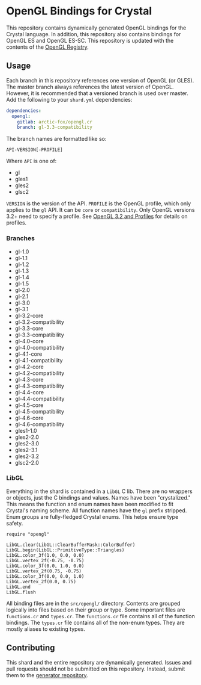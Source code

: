 OpenGL Bindings for Crystal
===========================

This repository contains dynamically generated OpenGL bindings for the Crystal language.
In addition, this repository also contains bindings for OpenGL ES and OpenGL ES-SC.
This repository is updated with the contents of the [OpenGL Registry](https://github.com/KhronosGroup/OpenGL-Registry).

Usage
-----

Each branch in this repository references one version of OpenGL (or GLES).
The master branch always references the latest version of OpenGL.
However, it is recommended that a versioned branch is used over master.
Add the following to your `shard.yml` dependencies:

```yaml
dependencies:
  opengl:
    gitlab: arctic-fox/opengl.cr
    branch: gl-3.3-compatibility
```

The branch names are formatted like so:

```text
API-VERSION[-PROFILE]
```

Where `API` is one of:

- gl
- gles1
- gles2
- glsc2

`VERSION` is the version of the API.
`PROFILE` is the OpenGL profile, which only applies to the `gl` API.
It can be `core` or `compatibility`.
Only OpenGL versions 3.2+ need to specify a profile.
See [OpenGL 3.2 and Profiles](https://www.khronos.org/opengl/wiki/OpenGL_Context#OpenGL_3.2_and_Profiles) for details on profiles.

### Branches

- gl-1.0
- gl-1.1
- gl-1.2
- gl-1.3
- gl-1.4
- gl-1.5
- gl-2.0
- gl-2.1
- gl-3.0
- gl-3.1
- gl-3.2-core
- gl-3.2-compatibility
- gl-3.3-core
- gl-3.3-compatibility
- gl-4.0-core
- gl-4.0-compatibility
- gl-4.1-core
- gl-4.1-compatibility
- gl-4.2-core
- gl-4.2-compatibility
- gl-4.3-core
- gl-4.3-compatibility
- gl-4.4-core
- gl-4.4-compatibility
- gl-4.5-core
- gl-4.5-compatibility
- gl-4.6-core
- gl-4.6-compatibility
- gles1-1.0
- gles2-2.0
- gles2-3.0
- gles2-3.1
- gles2-3.2
- glsc2-2.0

### LibGL

Everything in the shard is contained in a `LibGL` C lib.
There are no wrappers or objects, just the C bindings and values.
Names have been "crystalized."
This means the function and enum names have been modified to fit Crystal's naming scheme.
All function names have the `gl` prefix stripped.
Enum groups are fully-fledged Crystal enums.
This helps ensure type safety.

```crystal
require "opengl"

LibGL.clear(LibGL::ClearBufferMask::ColorBuffer)
LibGL.begin(LibGL::PrimitiveType::Triangles)
LibGL.color_3f(1.0, 0.0, 0.0)
LibGL.vertex_2f(-0.75, -0.75)
LibGL.color_3f(0.0, 1.0, 0.0)
LibGL.vertex_2f(0.75, -0.75)
LibGL.color_3f(0.0, 0.0, 1.0)
LibGL.vertex_2f(0.0, 0.75)
LibGL.end
LibGL.flush
```

All binding files are in the `src/opengl/` directory.
Contents are grouped logically into files based on their group or type.
Some important files are `functions.cr` and `types.cr`.
The `functions.cr` file contains all of the function bindings.
The `types.cr` file contains all of the non-enum types.
They are mostly aliases to existing types.

Contributing
------------

This shard and the entire repository are dynamically generated.
Issues and pull requests should not be submitted on this repository.
Instead, submit them to the [generator repository](https://gitlab.com/arctic-fox/opengl-bind-gen.cr).
